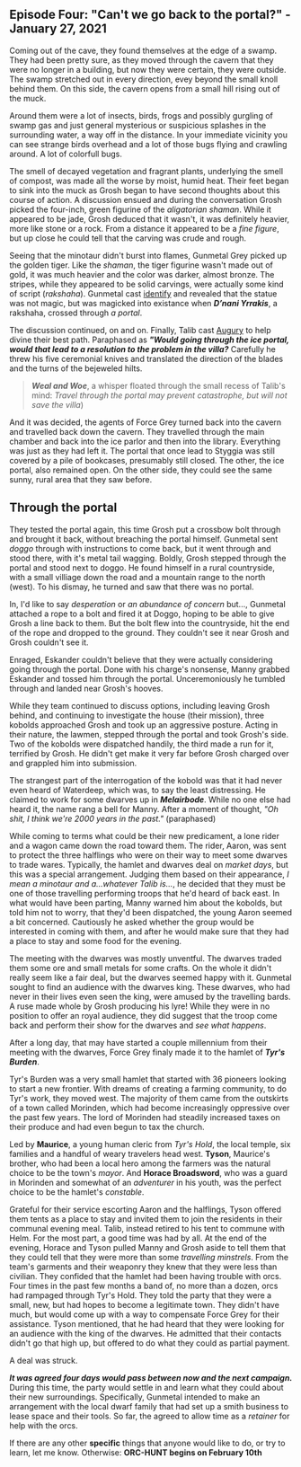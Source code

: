 ## Episode Four: "Can't we go back to the portal?" -  January 27, 2021

Coming out of the cave, they found themselves at the edge of a swamp. They had been pretty sure, as they moved through the cavern that they were no longer in a building, but now they were certain, they were outside. The swamp stretched out in every direction, evey beyond the small knoll behind them. On this side, the cavern opens from a small hill rising out of the muck.

Around them were a lot of insects, birds, frogs and possibly gurgling of swamp gas and just general mysterious or suspicious splashes in the surrounding water, a way off in the distance. In your immediate vicinity you can see strange birds overhead and a lot of those bugs flying and crawling around. A lot of colorfull bugs.

The smell of decayed vegetation and fragrant plants, underlying the smell of compost, was made all the worse by moist, humid heat. Their feet began to sink into the muck as Grosh began to have second thoughts about this course of action. A discussion ensued and during the conversation Grosh picked the four-inch, green figurine of the *aligatorian shaman*. While it appeared to be jade, Grosh deduced that it wasn't, it was definitely heavier, more like stone or a rock. From a distance it appeared to be a *fine figure*, but up close he could tell that the carving was crude and rough.

Seeing that the minotaur didn't burst into flames, Gunmetal Grey picked up the golden tiger. Like the *shaman*, the tiger figurine wasn't made out of gold, it was much heavier and the color was darker, almost bronze. The stripes, while they appeared to be solid carvings, were actually some kind of script (*rakshaha*). Gunmetal cast [identify](https://www.dndbeyond.com/spells/identify) and revealed that the statue was not magic, but was magicked into existance when ***D’nani Yrrakis***, a rakshaha, crossed through *a portal*.

The discussion continued, on and on. Finally, Talib cast [Augury](https://www.dndbeyond.com/spells/augury) to help divine their best path. Paraphased as ***"Would going through the ice portal, would that lead to a resolution to the problem in the villa?*** Carefully he threw his five ceremonial knives and translated the direction of the blades and the turns of the bejeweled hilts.
> ***Weal and Woe***, a whisper floated through the small recess of Talib's mind: *Travel through the portal may prevent catastrophe, but will not save the villa*)

And it was decided, the agents of Force Grey turned back into the cavern and travelled back down the cavern. They travelled through the main chamber and back into the ice parlor and then into the library. Everything was just as they had left it. The portal that once lead to Styggia was still covered by a pile of bookcases, presumably still closed. The other, the ice portal, also remained open. On the other side, they could see the same sunny, rural area that they saw before.

## Through the portal

They tested the portal again, this time Grosh put a crossbow bolt through and brought it back, without breaching the portal himself. Gunmetal sent *doggo* through with instructions to come back, but it went through and stood there, with it's metal tail wagging. Boldly, Grosh stepped through the portal and stood next to doggo. He found himself in a rural countryside, with a small villiage down the road and a mountain range to the north (west). To his dismay, he turned and saw that there was no portal.

In, I'd like to say *desperation* or *an abundance of concern* but..., Gunmetal attached a rope to a bolt and fired it at Doggo, hoping to be able to give Grosh a line back to them. But the bolt flew into the countryside, hit the end of the rope and dropped to the ground. They couldn't see it near Grosh and Grosh couldn't see it.

Enraged, Eskander couldn't believe that they were actually considering going through the portal. Done with his charge's nonsense, Manny grabbed Eskander and tossed him through the portal. Unceremoniously he tumbled through and landed near Grosh's hooves.

While they team continued to discuss options, including leaving Grosh behind, and continuing to investigate the house (their mission), three kobolds approached Grosh and took up an aggressive posture. Acting in their nature, the lawmen, stepped through the portal and took Grosh's side. Two of the kobolds were dispatched handily, the third made a run for it, terrified by Grosh. He didn't get make it very far before Grosh charged over and grappled him into submission.

The strangest part of the interrogation of the kobold was that it had never even heard of Waterdeep, which was, to say the least distressing. He claimed to work for some dwarves up in ***Melairbode***. While no one else had heard it, the name rang a bell for Manny. After a moment of thought, *"Oh shit, I think we're 2000 years in the past."* (paraphased)

While coming to terms what could be their new predicament, a lone rider and a wagon came down the road toward them. The rider, Aaron, was sent to protect the three halflings who were on their way to meet some dwarves to trade wares. Typically, the hamlet and dwarves deal on *market days*, but this was a special arrangement. Judging them based on their appearance, *I mean a minotaur and a...whatever Talib is...*, he decided that they must be one of those travelling performing troops that he'd heard of back east. In what would have been parting, Manny warned him about the kobolds, but told him not to worry, that they'd been dispatched, the young Aaron seemed a bit concerned. Cautiously he asked whether the group would be interested in coming with them, and after he would make sure that they had a place to stay and some food for the evening.

The meeting with the dwarves was mostly unventful. The dwarves traded them some ore and small metals for some crafts. On the whole it didn't really seem like a fair deal, but the dwarves seemed happy with it. Gunmetal sought to find an audience with the dwarves king. These dwarves, who had never in their lives even seen the king, were amused by the travelling bards. A ruse made whole by Grosh producing his lyre! While they were in no position to offer an royal audience, they did suggest that the troop come back and perform their show for the dwarves and *see what happens*.

After a long day, that may have started a couple millennium from their meeting with the dwarves, Force Grey finaly made it to the hamlet of ***Tyr's Burden***. 

Tyr's Burden was a very small hamlet that started with 36 pioneers looking to start a new frontier. With dreams of creating a farming community, to do Tyr's work, they moved west. The majority of them came from the outskirts of a town called Morinden, which had become increasingly oppressive over the past few years. The lord of Morinden had steadily increased taxes on their produce and had even begun to tax the church. 

Led by **Maurice**, a young human cleric from *Tyr's Hold*, the local temple, six families and a handful of weary travelers head west. **Tyson**, Maurice's brother, who had been a local hero among the farmers was the natural choice to be the town's *mayor*. And **Horace Broadsword**, who was a guard in Morinden and somewhat of an *adventurer* in his youth, was the perfect choice to be the hamlet's *constable*.

Grateful for their service escorting Aaron and the halflings, Tyson offered them tents as a place to stay and invited them to join the residents in their communal evening meal. Talib, instead retired to his tent to commune with Helm. For the most part, a good time was had by all. At the end of the evening, Horace and Tyson pulled Manny and Grosh aside to tell them that they could tell that they were more than some *travelling minstrels*. From the team's garments and their weaponry they knew that they were less than civilian. They confided that the hamlet had been having trouble with orcs. Four times in the past few months a band of, no more than a dozen, orcs had rampaged through Tyr's Hold. They told the party that they were a small, new, but had hopes to become a legitimate town. They didn't have much, but would come up with a way to compensate Force Grey for their assistance. Tyson mentioned, that he had heard that they were looking for an audience with the king of the dwarves. He admitted that their contacts didn't go that high up, but offered to do what they could as partial payment. 

A deal was struck.

***It was agreed four days would pass between now and the next campaign.*** During this time, the party would settle in and learn what they could about their new surroundings. Specifically, Gunmetal intended to make an arrangement with the local dwarf family that had set up a smith business to lease space and their tools. So far, the agreed to allow time as a *retainer* for help with the orcs.

If there are any other **specific** things that anyone would like to do, or try to learn, let me know.
Otherwise:
**ORC-HUNT begins on February 10th**
